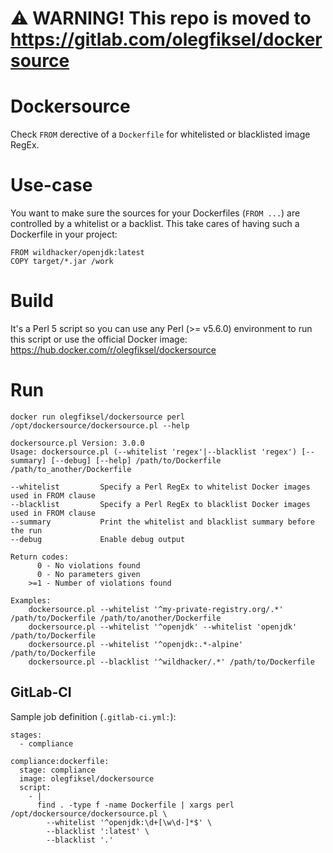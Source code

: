 # ⚠️ WARNING! This repo is moved to https://gitlab.com/olegfiksel/dockersource

# Dockersource

Check `FROM` derective of a `Dockerfile` for whitelisted or blacklisted image RegEx.

# Use-case

You want to make sure the sources for your Dockerfiles (`FROM ...`) are controlled by a whitelist or a backlist. This take cares of having such a Dockerfile in your project:
```
FROM wildhacker/openjdk:latest
COPY target/*.jar /work
```

# Build

It's a Perl 5 script so you can use any Perl (>= v5.6.0) environment to run this script or use the official Docker image: https://hub.docker.com/r/olegfiksel/dockersource

# Run

`docker run olegfiksel/dockersource perl /opt/dockersource/dockersource.pl --help`

```
dockersource.pl Version: 3.0.0
Usage: dockersource.pl (--whitelist 'regex'|--blacklist 'regex') [--summary] [--debug] [--help] /path/to/Dockerfile /path/to_another/Dockerfile

--whitelist         Specify a Perl RegEx to whitelist Docker images used in FROM clause
--blacklist         Specify a Perl RegEx to blacklist Docker images used in FROM clause
--summary           Print the whitelist and blacklist summary before the run
--debug             Enable debug output

Return codes:
      0 - No violations found
      0 - No parameters given
    >=1 - Number of violations found

Examples:
    dockersource.pl --whitelist '^my-private-registry.org/.*' /path/to/Dockerfile /path/to/another/Dockerfile
    dockersource.pl --whitelist '^openjdk' --whitelist 'openjdk' /path/to/Dockerfile
    dockersource.pl --whitelist '^openjdk:.*-alpine' /path/to/Dockerfile
    dockersource.pl --blacklist '^wildhacker/.*' /path/to/Dockerfile
```

## GitLab-CI

Sample job definition (`.gitlab-ci.yml:`):

```
stages:
  - compliance

compliance:dockerfile:
  stage: compliance
  image: olegfiksel/dockersource
  script:
    - |
      find . -type f -name Dockerfile | xargs perl /opt/dockersource/dockersource.pl \
        --whitelist '^openjdk:\d+[\w\d-]*$' \
        --blacklist ':latest' \
        --blacklist '.'
```
